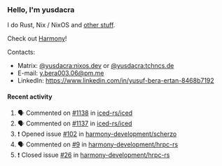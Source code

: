 ### Hello, I'm yusdacra

I do Rust, Nix / NixOS and [other stuff](https://yusdacra.gitlab.io/about).

Check out [Harmony](https://github.com/harmony-development)!

Contacts:
- Matrix: [@yusdacra:nixos.dev](https://matrix.to/#/@yusdacra:nixos.dev) or [@yusdacra:tchncs.de](https://matrix.to/#/@yusdacra:tchncs.de)
- E-mail: y.bera003.06@pm.me
- LinkedIn: https://www.linkedin.com/in/yusuf-bera-ertan-8468b7192

#### Recent activity

<!--START_SECTION:activity-->
1. 🗣 Commented on [#1138](https://github.com/iced-rs/iced/issues/1138) in [iced-rs/iced](https://github.com/iced-rs/iced)
2. 🗣 Commented on [#1137](https://github.com/iced-rs/iced/issues/1137) in [iced-rs/iced](https://github.com/iced-rs/iced)
3. ❗️ Opened issue [#102](https://github.com/harmony-development/scherzo/issues/102) in [harmony-development/scherzo](https://github.com/harmony-development/scherzo)
4. 🗣 Commented on [#9](https://github.com/harmony-development/hrpc-rs/issues/9) in [harmony-development/hrpc-rs](https://github.com/harmony-development/hrpc-rs)
5. ❗️ Closed issue [#26](https://github.com/harmony-development/hrpc-rs/issues/26) in [harmony-development/hrpc-rs](https://github.com/harmony-development/hrpc-rs)
<!--END_SECTION:activity-->
